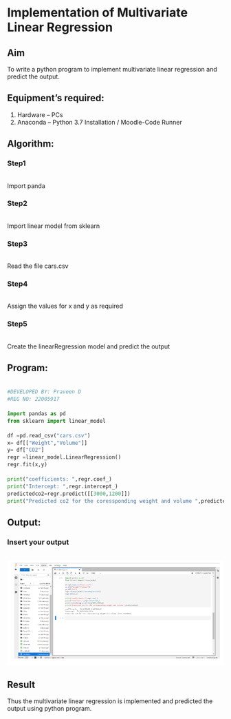 # Implementation of Multivariate Linear Regression

## Aim
To write a python program to implement multivariate linear regression and predict the output.

## Equipment’s required:
1.	Hardware – PCs
2.	Anaconda – Python 3.7 Installation / Moodle-Code Runner

## Algorithm:
### Step1
<br>Import panda

### Step2
<br>Import linear model from sklearn

### Step3
<br>Read the file cars.csv

### Step4
<br>Assign the values for x and y as required

### Step5
<br>Create the linearRegression model and predict the output

## Program:
```python

#DEVELOPED BY: Praveen D
#REG NO: 22005917

import pandas as pd
from sklearn import linear_model

df =pd.read_csv("cars.csv")
x= df[["Weight","Volume"]]
y= df["CO2"]
regr =linear_model.LinearRegression()
regr.fit(x,y)

print("coefficients: ",regr.coef_)
print("Intercept: ",regr.intercept_)
predictedco2=regr.predict([[3000,1200]])
print("Predicted co2 for the coressponding weight and volume ",predictedco2)

```
## Output:

### Insert your output

<br>![output](./output1.png)

## Result
Thus the multivariate linear regression is implemented and predicted the output using python program.